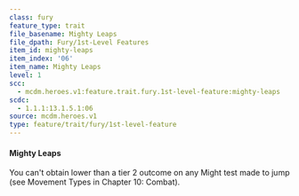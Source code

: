 ```yaml
---
class: fury
feature_type: trait
file_basename: Mighty Leaps
file_dpath: Fury/1st-Level Features
item_id: mighty-leaps
item_index: '06'
item_name: Mighty Leaps
level: 1
scc:
  - mcdm.heroes.v1:feature.trait.fury.1st-level-feature:mighty-leaps
scdc:
  - 1.1.1:13.1.5.1:06
source: mcdm.heroes.v1
type: feature/trait/fury/1st-level-feature
---
```


#### Mighty Leaps

You can't obtain lower than a tier 2 outcome on any Might test made to jump (see Movement Types in Chapter 10: Combat).
